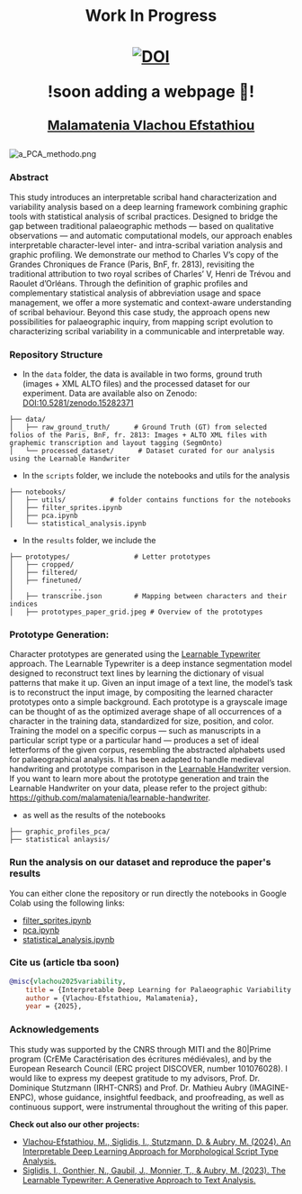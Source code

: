 # <p align="center"> Work In Progress <p/>

# <p align="center"> [![DOI](https://zenodo.org/badge/971354555.svg)](https://doi.org/10.5281/zenodo.15297707) </p> <p align="center"> !soon adding a webpage 🔗! </p> <p align="center"> <sub> [Malamatenia Vlachou Efstathiou](https://malamatenia.github.io/)</sub> </p>

![a_PCA_methodo.png](./.media/a_PCA_methodo.png)


### Abstract 
This study introduces an interpretable scribal hand characterization and variability analysis based on a deep learning framework combining graphic tools with statistical analysis of scribal practices. Designed to bridge the gap between traditional palaeographic methods — based on qualitative observations — and automatic computational models, our approach enables interpretable character-level inter- and intra-scribal variation analysis and graphic profiling. We demonstrate our method to Charles V’s copy of the Grandes Chroniques de France (Paris, BnF, fr. 2813), revisiting the traditional attribution to two royal scribes of Charles’ V, Henri de Trévou and Raoulet d’Orléans. Through the definition of graphic profiles and complementary statistical analysis of abbreviation usage and space management, we offer a more systematic and context-aware understanding of scribal behaviour. Beyond this case study, the approach opens new possibilities for palaeographic inquiry, from mapping script evolution to characterizing scribal variability in a communicable and interpretable way.

### Repository Structure

- In the ```data``` folder, the data is available in two forms, ground truth (images + XML ALTO files) and the processed dataset for our experiment. Data are available also on Zenodo: [DOI:10.5281/zenodo.15282371](https://doi.org/10.5281/zenodo.15282371)

```
├── data/                      
│   ├── raw_ground_truth/      # Ground Truth (GT) from selected folios of the Paris, BnF, fr. 2813: Images + ALTO XML files with graphemic transcription and layout tagging (SegmOnto)
│   └── processed_dataset/      # Dataset curated for our analysis using the Learnable Handwriter
```

- In the ```scripts``` folder, we include the notebooks and utils for the analysis
```
├── notebooks/
│   ├── utils/           # folder contains functions for the notebooks
│   ├── filter_sprites.ipynb
│   ├── pca.ipynb
│   └── statistical_analysis.ipynb
```

- In the ```results``` folder, we include the 

```
├── prototypes/                # Letter prototypes
│   ├── cropped/
│   ├── filtered/
│   ├── finetuned/
│              ...
│   ├── transcribe.json        # Mapping between characters and their indices
│   ├── prototypes_paper_grid.jpeg # Overview of the prototypes 
```

### Prototype Generation: 
Character prototypes are generated using the [Learnable Typewriter](https://learnable-typewriter.github.io/) approach. The Learnable Typewriter is a deep instance segmentation model designed to reconstruct text lines by learning the dictionary of visual patterns that make it up. Given an input image of a text line, the model’s task is to reconstruct the input image, by compositing the learned character prototypes onto a simple background. Each prototype is a grayscale image can be thought of as the optimized average shape of all occurrences of a character in the training data, standardized for size, position, and color. Training the model on a specific corpus — such as manuscripts in a particular script type or a particular hand — produces a set of ideal letterforms of the given corpus, resembling the abstracted alphabets used for palaeographical analysis. It has been adapted to handle medieval handwriting and prototype comparison in the [Learnable Handwriter](https://learnable-handwriter.github.io/) version. If you want to learn more about the prototype generation and train the Learnable Handwriter on your data, please refer to the project github: https://github.com/malamatenia/learnable-handwriter.

- as well as the results of the notebooks
```
├── graphic_profiles_pca/   
├── statistical anlaysis/                

```

### Run the analysis on our dataset and reproduce the paper's results

You can either clone the repository or run directly the notebooks in Google Colab using the following links:

- [filter_sprites.ipynb](https://colab.research.google.com/github/malamatenia/palaeographic-variability-analysis-grandes-chroniques-fr-2813/blob/d389dc6486798948c44674233b114d5cfb1eeead/scripts/filter_sprites.ipynb)
- [pca.ipynb](https://colab.research.google.com/github/malamatenia/palaeographic-variability-analysis-grandes-chroniques-fr-2813/blob/d389dc6486798948c44674233b114d5cfb1eeead/scripts/pca.ipynb)
- [statistical_analysis.ipynb](https://colab.research.google.com/github/malamatenia/palaeographic-variability-analysis-grandes-chroniques-fr-2813/blob/d389dc6486798948c44674233b114d5cfb1eeead/scripts/statistical_analysis.ipynb)
</details>

### Cite us (article tba soon)

```bibtex
@misc{vlachou2025variability,
    title = {Interpretable Deep Learning for Palaeographic Variability Analysis; revisiting the scribal hands of Charles V’ Grandes Chroniques de France (Paris, BnF, fr., 2813)},
    author = {Vlachou-Efstathiou, Malamatenia},
    year = {2025},
```

### Acknowledgements
This study was supported by the CNRS through MITI and the 80|Prime program (CrEMe Caractérisation des écritures médiévales), and by the European Research Council (ERC project DISCOVER, number 101076028).  I would like to express my deepest gratitude to my advisors, Prof. Dr. Dominique Stutzmann (IRHT-CNRS) and Prof. Dr. Mathieu Aubry (IMAGINE-ENPC), whose guidance, insightful feedback, and proofreading, as well as continuous support, were instrumental throughout the writing of this paper.

**Check out also our other projects:**
- [Vlachou-Efstathiou, M., Siglidis, I., Stutzmann, D. & Aubry, M. (2024). An Interpretable Deep Learning Approach for Morphological Script Type Analysis.](https://learnable-handwriter.github.io/)
- [Siglidis, I., Gonthier, N., Gaubil, J., Monnier, T., & Aubry, M. (2023). The Learnable Typewriter: A Generative Approach to Text Analysis.](https://imagine.enpc.fr/~siglidii/learnable-typewriter/)

